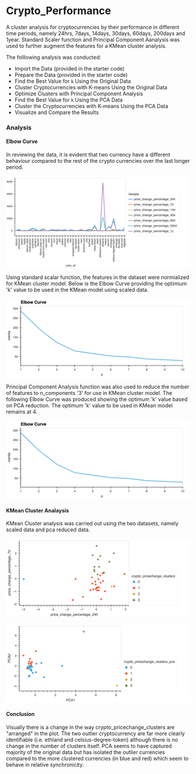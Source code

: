 # Crypto_Performance
A cluster analysis for cryptocurrencies by their performance in different time periods, namely 24hrs, 7days, 14days, 30days, 60days, 200days and 1year.  Standard Scaler function and Principal Component Aanalysis was used to further augment the features for a KMean cluster analysis.

The folllowing analysis was conducted:

* Import the Data (provided in the starter code)
* Prepare the Data (provided in the starter code)
* Find the Best Value for `k` Using the Original Data
* Cluster Cryptocurrencies with K-means Using the Original Data
* Optimize Clusters with Principal Component Analysis
* Find the Best Value for `k` Using the PCA Data
* Cluster the Cryptocurrencies with K-means Using the PCA Data
* Visualize and Compare the Results

### Analysis

#### Elbow Curve

In reviewing the data, it is evident that two currency have a different behaviour compared to the rest of the crypto currencies over the last longer period.

![Price Change % by coin_id](https://github.com/KSohi-max/Crypto_Performance/blob/main/Images/Price%20Change%20%25%20by%20coin_id.png)

Using standard scalar function, the features in the dataset were normialized for KMean cluster model.  Below is the Elbow Curve providing the optimium 'k' value to be used in the KMean model using scaled data.

![Elbowcurve using Scaled Data](https://github.com/KSohi-max/Crypto_Performance/blob/main/Images/elbowcurve_scaleddata.png)

Principal Component Analysis function was also used to reduce the number of features to n_components '3' for use in KMean cluster model. The following Elbow Curve was produced showing the optimum 'k' value based on PCA reduction.  The optimum 'k' value to be used in KMean model remains at 4.

![Elbowcurve using PCA Data](https://github.com/KSohi-max/Crypto_Performance/blob/main/Images/elbowcurve_scaleddata.png)

#### KMean Cluster Analaysis

KMean Cluster analysis was carried out using the two datasets, namely scaled data and pca reduced data.

![Crypto Clusters using Scaled Data](https://github.com/KSohi-max/Crypto_Performance/blob/main/Images/cryptoclusters_scaled.png)

![Crypto Clusters using PCA Data](https://github.com/KSohi-max/Crypto_Performance/blob/main/Images/cryptoclusters_pca.png)

#### Conclusion

Visually there is a change in the way crypto_pricechange_clusters are "arranged" in the plot.  The two outlier cryptocurrency are far more clearly identifiable (i.e. ethland and celsius-degree-token) although there is no change in the number of clusters itself. PCA seems to have captured majority of the original data but has isolated the outlier currencies compared to the more clustered currencies (in blue and red) which seem to behave in relative synchronicity. 
